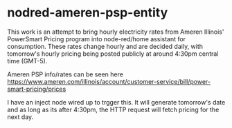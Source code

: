 # nodred-ameren-psp-entity
This work is an attempt to bring hourly electricity rates from Ameren Illinois' PowerSmart Pricing program into node-red/home assistant for consumption. These rates change hourly and are decided daily, with tomorrow's hourly pricing being posted publicly at around 4:30pm central time (GMT-5).

Ameren PSP info/rates can be seen here https://www.ameren.com/illinois/account/customer-service/bill/power-smart-pricing/prices

I have an inject node wired up to trgger this. It will generate tomorrow's date and as long as its after 4:30pm, the HTTP request will fetch pricing for the next day.



